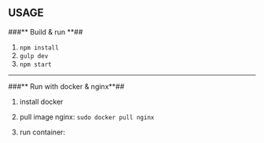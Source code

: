 ## **USAGE** ##

###** Build & run **##

1.  `npm install`
2.  `gulp dev`
3.  `npm start`

---
###** Run with docker & nginx**##
1.  install docker
2.  pull image nginx: `sudo docker pull nginx`
3.  run container:

    ```docker run --name nginx-angular2blog -p 80:80 -v /home/tinlvv/Project/Dev/angular2blog/docker/config/nginx.conf:/etc/nginx/nginx.conf -v /home/tinlvv/Project/Dev/angular2blog/docker/config/default.conf:/etc/nginx/conf.d/default.conf -v /home/tinlvv/Project/Dev/anuglar2blog/src:/var/www/angular2blog -d  nginx
    ```
